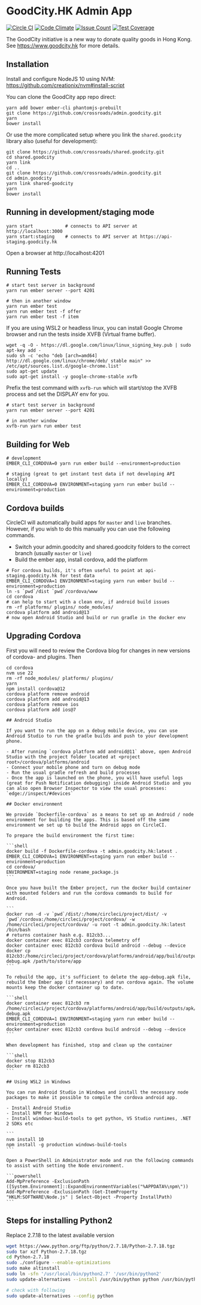 # GoodCity.HK Admin App

[![Circle CI](https://circleci.com/gh/crossroads/admin.goodcity.svg?style=svg)](https://circleci.com/gh/crossroads/admin.goodcity)
[![Code Climate](https://codeclimate.com/github/crossroads/admin.goodcity/badges/gpa.svg)](https://codeclimate.com/github/crossroads/admin.goodcity)
[![Issue Count](https://codeclimate.com/github/crossroads/admin.goodcity/badges/issue_count.svg)](https://codeclimate.com/github/crossroads/admin.goodcity)
[![Test Coverage](https://codeclimate.com/github/crossroads/admin.goodcity/badges/coverage.svg)](https://codeclimate.com/github/crossroads/admin.goodcity)

The GoodCity initiative is a new way to donate quality goods in Hong Kong. See https://www.goodcity.hk for more details.

## Installation

Install and configure NodeJS 10 using NVM: https://github.com/creationix/nvm#install-script

You can clone the GoodCity app repo direct:

```shell
yarn add bower ember-cli phantomjs-prebuilt
git clone https://github.com/crossroads/admin.goodcity.git
yarn
bower install
```

Or use the more complicated setup where you link the `shared.goodcity` library also (useful for development):

```shell
git clone https://github.com/crossroads/shared.goodcity.git
cd shared.goodcity
yarn link
cd ..
git clone https://github.com/crossroads/admin.goodcity.git
cd admin.goodcity
yarn link shared-goodcity
yarn
bower install
```

## Running in development/staging mode

```shell
yarn start            # connects to API server at http://localhost:3000
yarn start:staging    # connects to API server at https://api-staging.goodcity.hk
```

Open a browser at http://localhost:4201

## Running Tests

```shell
# start test server in background
yarn run ember server --port 4201

# then in another window
yarn run ember test
yarn run ember test -f offer
yarn run ember test -f item
```

If you are using WSL2 or headless linux, you can install Google Chrome browser and run the tests inside XVFB (Virtual frame buffer).

```shell
wget -q -O - https://dl.google.com/linux/linux_signing_key.pub | sudo apt-key add -
sudo sh -c 'echo "deb [arch=amd64] http://dl.google.com/linux/chrome/deb/ stable main" >> /etc/apt/sources.list.d/google-chrome.list'
sudo apt-get update
sudo apt-get install -y google-chrome-stable xvfb
```

Prefix the test command with `xvfb-run` which will start/stop the XVFB process and set the DISPLAY env for you.

```shell
# start test server in background
yarn run ember server --port 4201

# in another window
xvfb-run yarn run ember test
```

## Building for Web

```shell
# development
EMBER_CLI_CORDOVA=0 yarn run ember build --environment=production

# staging (great to get instant test data if not developing API locally)
EMBER_CLI_CORDOVA=0 ENVIRONMENT=staging yarn run ember build --environment=production
```

## Cordova builds

CircleCI will automatically build apps for `master` and `live` branches. However, if you wish to do this manually you can use the following commands.

- Switch your admin.goodcity and shared.goodcity folders to the correct branch (usually `master` or `live`)
- Build the ember app, install cordova, add the platform

```shell
# For cordova builds, it's often useful to point at api-staging.goodcity.hk for test data
EMBER_CLI_CORDOVA=1 ENVIRONMENT=staging yarn run ember build --environment=production
ln -s `pwd`/dist `pwd`/cordova/www
cd cordova
# can help to start with a clean env, if android build issues
rm -rf platforms/ plugins/ node_modules/
cordova platform add android@13
# now open Android Studio and build or run gradle in the docker env
```

## Upgrading Cordova

First you will need to review the Cordova blog for changes in new versions of cordova-<platform> and plugins. Then

````shell
cd cordova
nvm use 22
rm -rf node_modules/ platforms/ plugins/
yarn
npm install cordova@12
cordova platform remove android
cordova platform add android@13
cordova platform remove ios
cordova platform add ios@7

## Android Studio

If you want to run the app on a debug mobile device, you can use Android Studio to run the gradle builds and push to your development phone.

- After running `cordova platform add android@11` above, open Android Studio with the project folder located at <project root>/cordova/platforms/android
- Connect your mobile phone and turn on debug mode
- Run the usual gradle refresh and build processes
- Once the app is launched on the phone, you will have useful logs (great for Push Notification debugging) inside Android Studio and you can also open Browser Inspector to view the usual processes: `edge://inspect/#devices`

## Docker environment

We provide `Dockerfile-cordova` as a means to set up an Android / node environment for building the apps. This is based off the same environment we set up to build the Android apps on CircleCI.

To prepare the build environment the first time:

```shell
docker build -f Dockerfile-cordova -t admin.goodcity.hk:latest .
EMBER_CLI_CORDOVA=1 ENVIRONMENT=staging yarn run ember build --environment=production
cd cordova/
ENVIRONMENT=staging node rename_package.js
```

Once you have built the Ember project, run the docker build container with mounted folders and run the cordova commands to build for Android.

```
docker run -d -v `pwd`/dist/:/home/circleci/project/dist/ -v `pwd`/cordova:/home/circleci/project/cordova/ -w /home/circleci/project/cordova/ -u root -t admin.goodcity.hk:latest /bin/bash
# returns container hash e.g. 812cb3...
docker container exec 812cb3 cordova telemetry off
docker container exec 812cb3 cordova build android --debug --device
docker cp 812cb3:/home/circleci/project/cordova/platforms/android/app/build/outputs/apk/debug/app-debug.apk /path/to/store/app
```

To rebuild the app, it's sufficient to delete the app-debug.apk file, rebuild the Ember app (if necessary) and run cordova again. The volume mounts keep the docker container up to date.

```shell
docker container exec 812cb3 rm /home/circleci/project/cordova/platforms/android/app/build/outputs/apk/debug/app-debug.apk
EMBER_CLI_CORDOVA=1 ENVIRONMENT=staging yarn run ember build --environment=production
docker container exec 812cb3 cordova build android --debug --device
```

When development has finished, stop and clean up the container

```shell
docker stop 812cb3
docker rm 812cb3
```

## Using WSL2 in Windows

You can run Android Studio in Windows and install the necessary node packages to make it possible to compile the cordova android app.

- Install Android Studio
- Install NPM for Windows
- Install windows-build-tools to get python, VS Studio runtimes, .NET 2 SDKs etc

```
nvm install 10
npm install -g production windows-build-tools
```

Open a PowerShell in Administrator mode and run the following commands to assist with setting the Node environment.

```powershell
Add-MpPreference -ExclusionPath ([System.Environment]::ExpandEnvironmentVariables("%APPDATA%\npm\"))
Add-MpPreference -ExclusionPath (Get-ItemProperty "HKLM:SOFTWARE\Node.js" | Select-Object -Property InstallPath)
```
````

## Steps for installing Python2

Replace 2.7.18 to the latest available version

```sh
wget https://www.python.org/ftp/python/2.7.18/Python-2.7.18.tgz
sudo tar xzf Python-2.7.18.tgz
cd Python-2.7.18
sudo ./configure --enable-optimizations
sudo make altinstall
sudo ln -sfn '/usr/local/bin/python2.7' '/usr/bin/python2'
sudo update-alternatives --install /usr/bin/python python /usr/bin/python2 1

# check with following
sudo update-alternatives --config python
```
